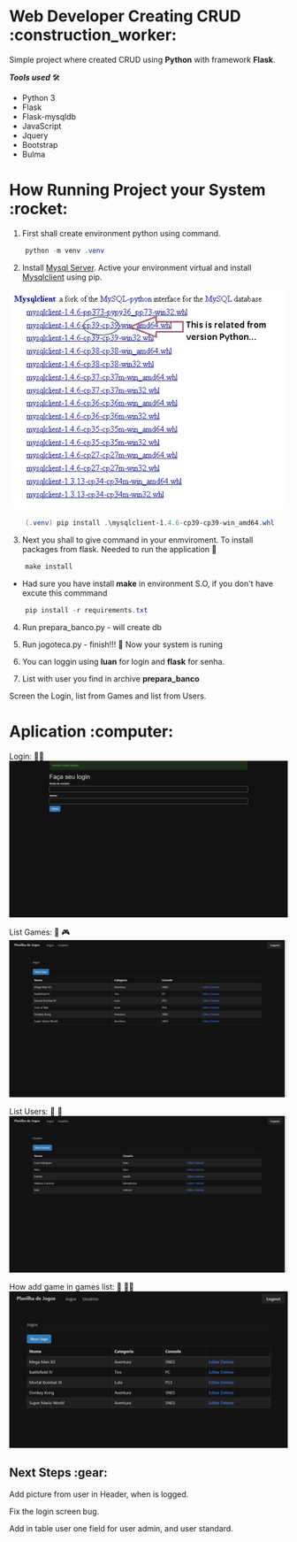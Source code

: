 

<h1>Web Developer Creating CRUD :construction_worker:</h1>

Simple project where created CRUD using **Python** with framework **Flask**.

_**Tools used**_ :hammer_and_wrench:

* Python 3
* Flask
* Flask-mysqldb
* JavaScript 
* Jquery
* Bootstrap
* Bulma


<h1> How Running Project your System :rocket:</h1> 

1. First shall create environment python using command.
```powershell
    python -m venv .venv
```

2. Install [Mysql Server](https://dev.mysql.com/downloads/installer/). Active your environment virtual and install [Mysqlclient](https://www.lfd.uci.edu/~gohlke/pythonlibs/#mysqlclient) using pip.

![!image](ImagesAndGif-forProject/PythonExtension.png) 

```powershell
    (.venv) pip install .\mysqlclient-1.4.6-cp39-cp39-win_amd64.whl
```

3. Next you shall to give command in your enmviroment. To install packages from flask. Needed to run the application :construction_worker:
```powershell
    make install
```
-  Had sure you have install **make** in environment S.O, if you don't have excute this commmand
```powershell
    pip install -r requirements.txt
```


4. Run prepara_banco.py - will create db

5. Run jogoteca.py - finish!!! :rocket: Now your system is runing

6. You can loggin using **luan** for login and **flask** for senha.

7. List with user you find in archive **prepara_banco**
   
Screen the Login, list from Games and list from Users.

<h1>Aplication :computer:</h1>

Login:  :woman_technologist:
![!image](ImagesAndGif-forProject/ScreenLogin.png)

List Games: :bookmark_tabs: :video_game: 
![!image](ImagesAndGif-forProject/ListGames.png)

List Users: :bookmark_tabs: :mage:
![!image](ImagesAndGif-forProject/ListUsers.png)

How add game in games list: :bookmark_tabs: :man_technologist:
![](ImagesAndGif-forProject/AddGameInList.gif)

<h2> Next Steps :gear:</h2>

Add picture from user in Header, when is logged.

Fix the login screen bug.

Add in table user one field for user admin, and user standard.





